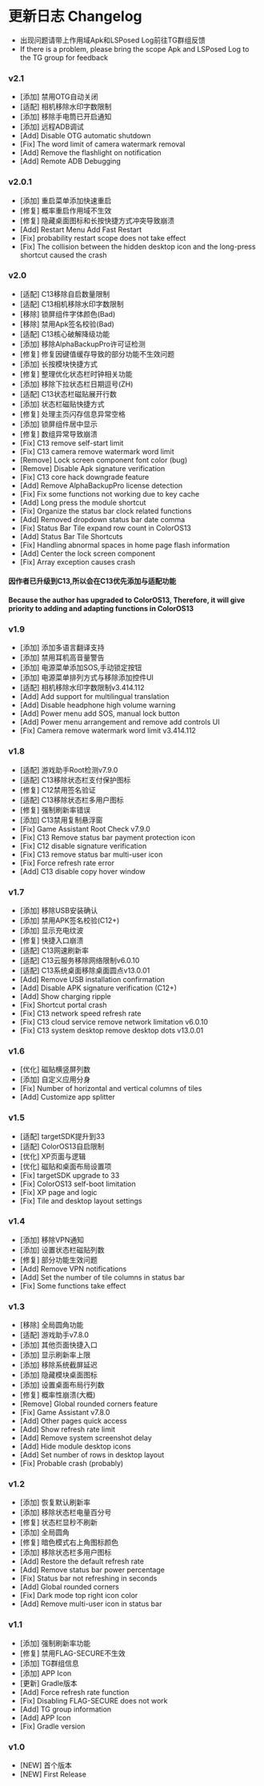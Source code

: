 # 更新日志 Changelog

- 出现问题请带上作用域Apk和LSPosed Log前往TG群组反馈
- If there is a problem, please bring the scope Apk and LSPosed Log to the TG group for feedback

### v2.1
- [添加] 禁用OTG自动关闭
- [适配] 相机移除水印字数限制
- [添加] 移除手电筒已开启通知
- [添加] 远程ADB调试
- [Add] Disable OTG automatic shutdown
- [Fix] The word limit of camera watermark removal 
- [Add] Remove the flashlight on notification
- [Add] Remote ADB Debugging

### v2.0.1
- [添加] 重启菜单添加快速重启
- [修复] 概率重启作用域不生效
- [修复] 隐藏桌面图标和长按快捷方式冲突导致崩溃
- [Add] Restart Menu Add Fast Restart
- [Fix] probability restart scope does not take effect
- [Fix] The collision between the hidden desktop icon and the long-press shortcut caused the crash

### v2.0
- [适配] C13移除自启数量限制
- [适配] C13相机移除水印字数限制
- [移除] 锁屏组件字体颜色(Bad)
- [移除] 禁用Apk签名校验(Bad)
- [适配] C13核心破解降级功能
- [添加] 移除AlphaBackupPro许可证检测
- [修复] 修复因键值缓存导致的部分功能不生效问题
- [添加] 长按模块快捷方式
- [修复] 整理优化状态栏时钟相关功能
- [添加] 移除下拉状态栏日期逗号(ZH)
- [适配] C13状态栏磁贴展开行数
- [添加] 状态栏磁贴快捷方式
- [修复] 处理主页闪存信息异常空格
- [添加] 锁屏组件居中显示
- [修复] 数组异常导致崩溃
- [Fix] C13 remove self-start limit
- [Fix] C13 camera remove watermark word limit
- [Remove] Lock screen component font color (bug)
- [Remove] Disable Apk signature verification
- [Fix] C13 core hack downgrade feature
- [Add] Remove AlphaBackupPro license detection
- [Fix] Fix some functions not working due to key cache
- [Add] Long press the module shortcut
- [Fix] Organize the status bar clock related functions
- [Add] Removed dropdown status bar date comma
- [Fix] Status Bar Tile expand row count in ColorOS13
- [Add] Status Bar Tile Shortcuts
- [Fix] Handling abnormal spaces in home page flash information
- [Add] Center the lock screen component
- [Fix] Array exception causes crash
#### 因作者已升级到C13,所以会在C13优先添加与适配功能
#### Because the author has upgraded to ColorOS13, Therefore, it will give priority to adding and adapting functions in ColorOS13

### v1.9
- [添加] 添加多语言翻译支持
- [添加] 禁用耳机高音量警告
- [添加] 电源菜单添加SOS,手动锁定按钮
- [添加] 电源菜单排列方式与移除添加控件UI
- [适配] 相机移除水印字数限制v3.414.112
- [Add] Add support for multilingual translation
- [Add] Disable headphone high volume warning
- [Add] Power menu add SOS, manual lock button
- [Add] Power menu arrangement and remove add controls UI
- [Fix] Camera remove watermark word limit v3.414.112

### v1.8
- [适配] 游戏助手Root检测v7.9.0
- [适配] C13移除状态栏支付保护图标
- [修复] C12禁用签名验证
- [适配] C13移除状态栏多用户图标
- [修复] 强制刷新率错误
- [添加] C13禁用复制悬浮窗
- [Fix] Game Assistant Root Check v7.9.0
- [Fix] C13 Remove status bar payment protection icon
- [Fix] C12 disable signature verification
- [Fix] C13 remove status bar multi-user icon
- [Fix] Force refresh rate error
- [Add] C13 disable copy hover window

### v1.7
- [添加] 移除USB安装确认
- [添加] 禁用APK签名校验(C12+)
- [添加] 显示充电纹波
- [修复] 快捷入口崩溃
- [适配] C13网速刷新率
- [适配] C13云服务移除网络限制v6.0.10
- [适配] C13系统桌面移除桌面圆点v13.0.01
- [Add] Remove USB installation confirmation
- [Add] Disable APK signature verification (C12+)
- [Add] Show charging ripple
- [Fix] Shortcut portal crash
- [Fix] C13 network speed refresh rate
- [Fix] C13 cloud service remove network limitation v6.0.10
- [Fix] C13 system desktop remove desktop dots v13.0.01

### v1.6
- [优化] 磁贴横竖屏列数
- [添加] 自定义应用分身
- [Fix] Number of horizontal and vertical columns of tiles
- [Add] Customize app splitter

### v1.5
- [适配] targetSDK提升到33
- [适配] ColorOS13自启限制
- [优化] XP页面与逻辑
- [优化] 磁贴和桌面布局设置项
- [Fix] targetSDK upgrade to 33
- [Fix] ColorOS13 self-boot limitation
- [Fix] XP page and logic
- [Fix] Tile and desktop layout settings

### v1.4
- [添加] 移除VPN通知
- [添加] 设置状态栏磁贴列数
- [修复] 部分功能生效问题
- [Add] Remove VPN notifications
- [Add] Set the number of tile columns in status bar
- [Fix] Some functions take effect

### v1.3
- [移除] 全局圆角功能
- [适配] 游戏助手v7.8.0
- [添加] 其他页面快捷入口
- [添加] 显示刷新率上限
- [添加] 移除系统截屏延迟
- [添加] 隐藏模块桌面图标
- [添加] 设置桌面布局行列数
- [修复] 概率性崩溃(大概)
- [Remove] Global rounded corners feature
- [Fix] Game Assistant v7.8.0
- [Add] Other pages quick access
- [Add] Show refresh rate limit
- [Add] Remove system screenshot delay
- [Add] Hide module desktop icons
- [Add] Set number of rows in desktop layout
- [Fix] Probable crash (probably)

### v1.2
- [添加] 恢复默认刷新率
- [添加] 移除状态栏电量百分号
- [修复] 状态栏显秒不刷新
- [添加] 全局圆角
- [修复] 暗色模式右上角图标颜色
- [添加] 移除状态栏多用户图标
- [Add] Restore the default refresh rate
- [Add] Remove status bar power percentage
- [Fix] Status bar not refreshing in seconds
- [Add] Global rounded corners
- [Fix] Dark mode top right icon color
- [Add] Remove multi-user icon in status bar

### v1.1
- [添加] 强制刷新率功能
- [修复] 禁用FLAG-SECURE不生效
- [添加] TG群组信息
- [添加] APP Icon
- [更新] Gradle版本
- [Add] Force refresh rate function
- [Fix] Disabling FLAG-SECURE does not work
- [Add] TG group information
- [Add] APP Icon
- [Fix] Gradle version

### v1.0
- [NEW] 首个版本
- [NEW] First Release